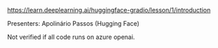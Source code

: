 https://learn.deeplearning.ai/huggingface-gradio/lesson/1/introduction

Presenters: Apolinário Passos (Hugging Face)

Not verified if all code runs on azure openai.